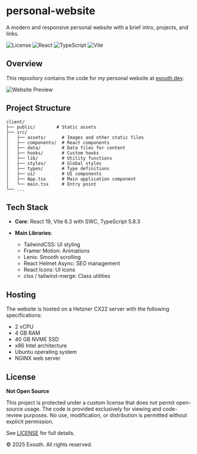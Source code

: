 # personal-website

A modern and responsive personal website with a brief intro, projects, and links.

![License](https://img.shields.io/badge/license-View%20Only-red)
![React](https://img.shields.io/badge/React-19.1.0-blue)
![TypeScript](https://img.shields.io/badge/TypeScript-5.8.3-blue)
![Vite](https://img.shields.io/badge/Vite-6.3.5-blue)

## Overview

This repository contains the code for my personal website at [exouth.dev](https://exouth.dev).

![Website Preview](media/preview.gif)

## Project Structure

```
client/
├── public/        # Static assets
├── src/
│   ├── assets/      # Images and other static files
│   ├── components/  # React components
│   ├── data/        # Data files for content
│   ├── hooks/       # Custom hooks
│   ├── lib/         # Utility functions
│   ├── styles/      # Global styles
│   ├── types/       # Type definitions
│   ├── ui/          # UI components
│   ├── App.tsx      # Main application component
│   └── main.tsx     # Entry point
└── ...
```

## Tech Stack

- **Core**: React 19, Vite 6.3 with SWC, TypeScript 5.8.3

- **Main Libraries**:
  - TailwindCSS: UI styling
  - Framer Motion: Animations
  - Lenis: Smooth scrolling
  - React Helmet Async: SEO management
  - React Icons: UI icons
  - clsx / tailwind-merge: Class utilities

## Hosting

The website is hosted on a Hetzner CX22 server with the following specifications:
- 2 vCPU
- 4 GB RAM
- 40 GB NVME SSD
- x86 Intel architecture
- Ubuntu operating system
- NGINX web server

## License

**Not Open Source**

This project is protected under a custom license that does not permit open-source usage. The code is provided exclusively for viewing and code-review purposes. No use, modification, or distribution is permitted without explicit permission.

See [LICENSE](./LICENSE) for full details.

© 2025 Exouth. All rights reserved.